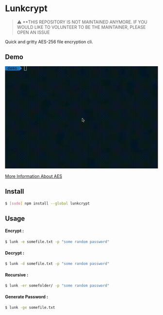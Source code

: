 # Lunkcrypt
> :warning: **THIS REPOSITORY IS NOT MAINTAINED ANYMORE. IF YOU WOULD LIKE TO VOLUNTEER TO BE THE MAINTAINER, PLEASE OPEN AN ISSUE

Quick and gritty AES-256 file encryption cli.

## Demo
![Demo](https://raw.githubusercontent.com/wookiecooking/lunkcrypt/master/demo.gif)

[More Information About AES](http://en.wikipedia.org/wiki/Advanced_Encryption_Standard)

## Install
```sh
$ [sudo] npm install --global lunkcrypt
```

## Usage

#### Encrypt :
```sh
$ lunk -e somefile.txt -p "some random password"
```

#### Decrypt :
```sh
$ lunk -d somefile.txt -p "some random password"
```

#### Recursive :
```sh
$ lunk -er somefolder/ -p "some random password"
```

#### Generate Password :
```sh
$ lunk -ge somefile.txt
```

